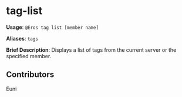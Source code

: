 # tag-list

**Usage**: `@Eros tag list [member name]`

**Aliases**: `tags`

**Brief Description**: Displays a list of tags from the current server or the specified member.

## Contributors

Euni

